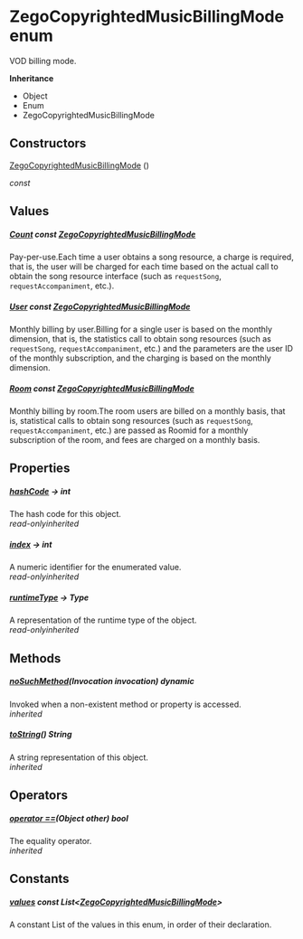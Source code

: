 


# ZegoCopyrightedMusicBillingMode enum







<p>VOD billing mode.</p>



**Inheritance**

- Object
- Enum
- ZegoCopyrightedMusicBillingMode






## Constructors

[ZegoCopyrightedMusicBillingMode](../zego_uikit_prebuilt_live_audio_room/ZegoCopyrightedMusicBillingMode/ZegoCopyrightedMusicBillingMode.md) ()

  _const_ 


## Values

##### [Count](../zego_uikit_prebuilt_live_audio_room/ZegoCopyrightedMusicBillingMode.md) const [ZegoCopyrightedMusicBillingMode](../zego_uikit_prebuilt_live_audio_room/ZegoCopyrightedMusicBillingMode.md)



<p>Pay-per-use.Each time a user obtains a song resource, a charge is required, that is, the user will be charged for each time based on the actual call to obtain the song resource interface (such as <code>requestSong</code>, <code>requestAccompaniment</code>, etc.).</p>  




##### [User](../zego_uikit_prebuilt_live_audio_room/ZegoCopyrightedMusicBillingMode.md) const [ZegoCopyrightedMusicBillingMode](../zego_uikit_prebuilt_live_audio_room/ZegoCopyrightedMusicBillingMode.md)



<p>Monthly billing by user.Billing for a single user is based on the monthly dimension, that is, the statistics call to obtain song resources (such as <code>requestSong</code>, <code>requestAccompaniment</code>, etc.) and the parameters are the user ID of the monthly subscription, and the charging is based on the monthly dimension.</p>  




##### [Room](../zego_uikit_prebuilt_live_audio_room/ZegoCopyrightedMusicBillingMode.md) const [ZegoCopyrightedMusicBillingMode](../zego_uikit_prebuilt_live_audio_room/ZegoCopyrightedMusicBillingMode.md)



<p>Monthly billing by room.The room users are billed on a monthly basis, that is, statistical calls to obtain song resources (such as <code>requestSong</code>, <code>requestAccompaniment</code>, etc.) are passed as Roomid for a monthly subscription of the room, and fees are charged on a monthly basis.</p>  





## Properties

##### [hashCode](../zego_uikit_prebuilt_live_audio_room/ZegoCopyrightedMusicBillingMode/hashCode.md) &#8594; int



The hash code for this object.  
_<span class="feature">read-only</span><span class="feature">inherited</span>_



##### [index](../zego_uikit_prebuilt_live_audio_room/ZegoCopyrightedMusicBillingMode/index.md) &#8594; int



A numeric identifier for the enumerated value.  
_<span class="feature">read-only</span><span class="feature">inherited</span>_



##### [runtimeType](../zego_uikit_prebuilt_live_audio_room/ZegoCopyrightedMusicBillingMode/runtimeType.md) &#8594; Type



A representation of the runtime type of the object.  
_<span class="feature">read-only</span><span class="feature">inherited</span>_





## Methods

##### [noSuchMethod](../zego_uikit_prebuilt_live_audio_room/ZegoCopyrightedMusicBillingMode/noSuchMethod.md)(Invocation invocation) dynamic



Invoked when a non-existent method or property is accessed.  
_<span class="feature">inherited</span>_



##### [toString](../zego_uikit_prebuilt_live_audio_room/ZegoCopyrightedMusicBillingMode/toString.md)() String



A string representation of this object.  
_<span class="feature">inherited</span>_





## Operators

##### [operator ==](../zego_uikit_prebuilt_live_audio_room/ZegoCopyrightedMusicBillingMode/operator_equals.md)(Object other) bool



The equality operator.  
_<span class="feature">inherited</span>_










## Constants

##### [values](../zego_uikit_prebuilt_live_audio_room/ZegoCopyrightedMusicBillingMode/values-constant.md) const List&lt;[ZegoCopyrightedMusicBillingMode](../zego_uikit_prebuilt_live_audio_room/ZegoCopyrightedMusicBillingMode.md)>



A constant List of the values in this enum, in order of their declaration.  









